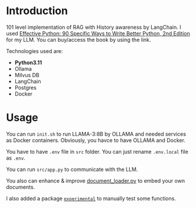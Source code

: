# Introduction

101 level implementation of RAG with History awareness by LangChain. I used [Effective Python: 90 Specific Ways to Write Better Python, 2nd Edition](https://www.oreilly.com/library/view/effective-python-90/9780134854717/) for my LLM. You can buy/access the book by using the link.

Technologies used are:
- **Python3.11**
- Ollama
- Milvus DB
- LangChain
- Postgres
- Docker

# Usage

You can run `init.sh` to run LLAMA-3:8B by OLLAMA and needed services as Docker containers. Obviously, you havce to have OLLAMA and Docker.

You have to have `.env` file in `src` folder. You can just rename `.env.local` file as `.env`.

You can run `src/app.py` to communicate with the LLM.

You also can enhance & improve [document_loader.py](./src/helpers/document_loader.py) to embed your own documents.

I also added a package [`experimental`](./src/experimental/) to manually test some functions.